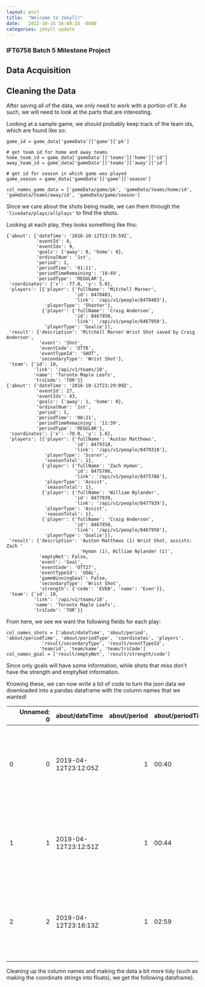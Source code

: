 ```yaml
---
layout: post
title:  "Welcome to Jekyll!"
date:   2022-10-18 16:00:35 -0400
categories: jekyll update
---
```

###  IFT6758 Batch 5 Milestone Project

## Data Acquisition 

## Cleaning the Data

After saving all of the data, we only need to work with a portion of it. As such, we will need to look at the parts that are interesting.

Looking at a sample game, we should probably keep track of the team ids, which are found like so:

```
game_id = game_data['gameData']['game']['pk']

# get team id for home and away teams
home_team_id = game_data['gameData']['teams']['home']['id']
away_team_id = game_data['gameData']['teams']['away']['id']

# get id for season in which game was played
game_season = game_data['gameData']['game']['season']

col_names_game_data = ['gameData/game/pk', 'gameData/teams/home/id', 'gameData/teams/away/id', 'gameData/game/season']
```

Since we care about the shots being made, we can them through the ```'livedata/plays/allplays'``` to find the shots.

Looking at each play, they looks something like this:

```
{'about': {'dateTime': '2016-10-12T23:19:59Z',
           'eventId': 8,
           'eventIdx': 9,
           'goals': {'away': 0, 'home': 0},
           'ordinalNum': '1st',
           'period': 1,
           'periodTime': '01:11',
           'periodTimeRemaining': '18:49',
           'periodType': 'REGULAR'},
 'coordinates': {'x': -77.0, 'y': 5.0},
 'players': [{'player': {'fullName': 'Mitchell Marner',
                         'id': 8478483,
                         'link': '/api/v1/people/8478483'},
              'playerType': 'Shooter'},
             {'player': {'fullName': 'Craig Anderson',
                         'id': 8467950,
                         'link': '/api/v1/people/8467950'},
              'playerType': 'Goalie'}],
 'result': {'description': 'Mitchell Marner Wrist Shot saved by Craig Anderson',
            'event': 'Shot',
            'eventCode': 'OTT8',
            'eventTypeId': 'SHOT',
            'secondaryType': 'Wrist Shot'},
 'team': {'id': 10,
          'link': '/api/v1/teams/10',
          'name': 'Toronto Maple Leafs',
          'triCode': 'TOR'}}
{'about': {'dateTime': '2016-10-12T23:29:09Z',
           'eventId': 27,
           'eventIdx': 43,
           'goals': {'away': 1, 'home': 0},
           'ordinalNum': '1st',
           'period': 1,
           'periodTime': '08:21',
           'periodTimeRemaining': '11:39',
           'periodType': 'REGULAR'},
 'coordinates': {'x': -70.0, 'y': 1.0},
 'players': [{'player': {'fullName': 'Auston Matthews',
                         'id': 8479318,
                         'link': '/api/v1/people/8479318'},
              'playerType': 'Scorer',
              'seasonTotal': 1},
             {'player': {'fullName': 'Zach Hyman',
                         'id': 8475786,
                         'link': '/api/v1/people/8475786'},
              'playerType': 'Assist',
              'seasonTotal': 1},
             {'player': {'fullName': 'William Nylander',
                         'id': 8477939,
                         'link': '/api/v1/people/8477939'},
              'playerType': 'Assist',
              'seasonTotal': 1},
             {'player': {'fullName': 'Craig Anderson',
                         'id': 8467950,
                         'link': '/api/v1/people/8467950'},
              'playerType': 'Goalie'}],
 'result': {'description': 'Auston Matthews (1) Wrist Shot, assists: Zach '
                           'Hyman (1), William Nylander (1)',
            'emptyNet': False,
            'event': 'Goal',
            'eventCode': 'OTT27',
            'eventTypeId': 'GOAL',
            'gameWinningGoal': False,
            'secondaryType': 'Wrist Shot',
            'strength': {'code': 'EVEN', 'name': 'Even'}},
 'team': {'id': 10,
          'link': '/api/v1/teams/10',
          'name': 'Toronto Maple Leafs',
          'triCode': 'TOR'}}
```

From here, we see we want the following fields for each play:

```
col_names_shots = ['about/dateTime', 'about/period', 'about/periodTime', 'about/periodType', 'coordinates', 'players', 
             'result/secondaryType', 'result/eventTypeId',
            'team/id', 'team/name', 'team/triCode']
col_names_goal = ['result/emptyNet', 'result/strength/code']
```

Since only goals will have some information, while shots that miss don't have the strength and emptyNet information.

Knowing these, we can now write a bit of code to turn the json data we downloaded into a pandas dataframe with the column names that we wanted!

|    |   Unnamed: 0 | about/dateTime       |   about/period | about/periodTime   | about/periodType   | coordinates              | players                                                                                                                                                                                                                                          | result/secondaryType   | result/eventTypeId   |   team/id | team/name             | team/triCode   |   result/emptyNet |   result/strength/code |   gameData/game/pk |   gameData/teams/home/id |   gameData/teams/away/id |   gameData/game/season |
|---:|-------------:|:---------------------|---------------:|:-------------------|:-------------------|:-------------------------|:-------------------------------------------------------------------------------------------------------------------------------------------------------------------------------------------------------------------------------------------------|:-----------------------|:---------------------|----------:|:----------------------|:---------------|------------------:|-----------------------:|-------------------:|-------------------------:|-------------------------:|-----------------------:|
|  0 |            0 | 2019-04-12T23:12:05Z |              1 | 00:40              | REGULAR            | {'x': 38.0, 'y': 12.0}   | [{'player': {'id': 8475167, 'fullName': 'Victor Hedman', 'link': '/api/v1/people/8475167'}, 'playerType': 'Shooter'}, {'player': {'id': 8475683, 'fullName': 'Sergei Bobrovsky', 'link': '/api/v1/people/8475683'}, 'playerType': 'Goalie'}]     | Wrist Shot             | SHOT                 |        14 | Tampa Bay Lightning   | TBL            |               nan |                    nan |         2018030112 |                       14 |                       29 |               20182019 |
|  1 |            1 | 2019-04-12T23:12:51Z |              1 | 00:44              | REGULAR            | {'x': 36.0, 'y': 4.0}    | [{'player': {'id': 8479410, 'fullName': 'Mikhail Sergachev', 'link': '/api/v1/people/8479410'}, 'playerType': 'Shooter'}, {'player': {'id': 8475683, 'fullName': 'Sergei Bobrovsky', 'link': '/api/v1/people/8475683'}, 'playerType': 'Goalie'}] | Slap Shot              | SHOT                 |        14 | Tampa Bay Lightning   | TBL            |               nan |                    nan |         2018030112 |                       14 |                       29 |               20182019 |
|  2 |            2 | 2019-04-12T23:16:13Z |              1 | 02:59              | REGULAR            | {'x': -75.0, 'y': -20.0} | [{'player': {'id': 8474062, 'fullName': 'Riley Nash', 'link': '/api/v1/people/8474062'}, 'playerType': 'Shooter'}, {'player': {'id': 8476883, 'fullName': 'Andrei Vasilevskiy', 'link': '/api/v1/people/8476883'}, 'playerType': 'Goalie'}]      | Backhand               | SHOT                 |        29 | Columbus Blue Jackets | CBJ            |               nan |                    nan |         2018030112 |                       14 |                       29 |               20182019 |

Cleaning up the column names and making the data a bit more tidy (such as making the coordinate strings into floats), we get the following dataframe).


